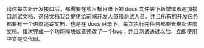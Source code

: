 请你每次新开发接口后，都需要在项目根目录下的 docs 文件夹下新增或者追加接口测试文档，这份文档我会提供给前端开发人员和测试人员。并且所有的开发任务都要有一个进度追踪文档，也是在 docs 目录下，每次执行完任务都要去更新进度文档。每次完成一个功能模块或者修改了一个bug，并且测试通过以后，立即使用中文提交代码。